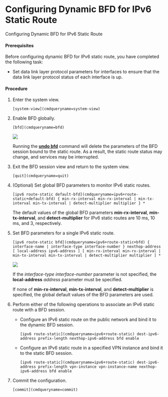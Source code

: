 Configuring Dynamic BFD for IPv6 Static Route
=============================================

Configuring Dynamic BFD for IPv6 Static Route

#### Prerequisites

Before configuring dynamic BFD for IPv6 static route, you have completed the following task:

* Set data link layer protocol parameters for interfaces to ensure that the data link layer protocol status of each interface is up.

#### Procedure

1. Enter the system view.
   
   
   ```
   [system-view](cmdqueryname=system-view)
   ```
2. Enable BFD globally.
   
   
   ```
   [bfd](cmdqueryname=bfd)
   ```
   ![](public_sys-resources/note_3.0-en-us.png) 
   
   Running the [**undo bfd**](cmdqueryname=undo+bfd) command will delete the parameters of the BFD session bound to the static route. As a result, the static route status may change, and services may be interrupted.
3. Exit the BFD session view and return to the system view.
   
   
   ```
   [quit](cmdqueryname=quit)
   ```
4. (Optional) Set global BFD parameters to monitor IPv6 static routes.
   
   
   ```
   [ipv6 route-static default-bfd](cmdqueryname=ipv6+route-static+default-bfd) { min-rx-interval min-rx-interval | min-tx-interval min-tx-interval | detect-multiplier multiplier } *
   ```
   
   
   
   The default values of the global BFD parameters **min-rx-interval**, **min-tx-interval**, and **detect-multiplier** for IPv6 static routes are 10 ms, 10 ms, and 3, respectively.
5. Set BFD parameters for a single IPv6 static route.
   
   
   ```
   [ipv6 route-static bfd](cmdqueryname=ipv6+route-static+bfd) { interface-name | interface-type interface-number } nexthop-address [ local-address ipv6-address ] [ min-rx-interval min-rx-interval | min-tx-interval min-tx-interval | detect-multiplier multiplier ] *
   ```
   ![](public_sys-resources/note_3.0-en-us.png) 
   
   If the *interface-type* *interface-number* parameter is not specified, the **local-address** *address* parameter must be specified.
   
   If none of **min-rx-interval**, **min-tx-interval**, and **detect-multiplier** is specified, the global default values of the BFD parameters are used.
6. Perform either of the following operations to associate an IPv6 static route with a BFD session.
   
   
   * Configure an IPv6 static route on the public network and bind it to the dynamic BFD session.
     ```
     [ipv6 route-static](cmdqueryname=ipv6+route-static) dest-ipv6-address prefix-length nexthop-ipv6-address bfd enable
     ```
   * Configure an IPv6 static route in a specified VPN instance and bind it to the static BFD session.
     ```
     [ipv6 route-static](cmdqueryname=ipv6+route-static) dest-ipv6-address prefix-length vpn-instance vpn-instance-name nexthop-ipv6-address bfd enable
     ```
7. Commit the configuration.
   
   
   ```
   [commit](cmdqueryname=commit)
   ```